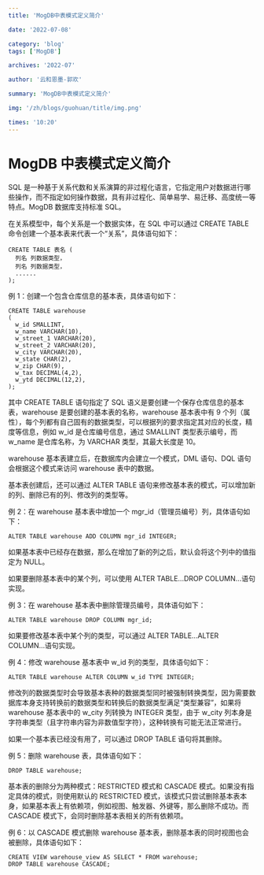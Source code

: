```yaml
---
title: 'MogDB中表模式定义简介'

date: '2022-07-08'

category: 'blog'
tags: ['MogDB']

archives: '2022-07'

author: '云和恩墨-郭欢'

summary: 'MogDB中表模式定义简介'

img: '/zh/blogs/guohuan/title/img.png'

times: '10:20'
---
```


# MogDB 中表模式定义简介

SQL 是一种基于关系代数和关系演算的非过程化语言，它指定用户对数据进行哪些操作，而不指定如何操作数据，具有非过程化、简单易学、易迁移、高度统一等特点。MogDB 数据库支持标准 SQL。

在关系模型中，每个关系是一个数据实体，在 SQL 中可以通过 CREATE TABLE 命令创建一个基本表来代表一个“关系”，具体语句如下：

```
CREATE TABLE 表名 (
  列名 列数据类型，
  列名 列数据类型，
  ......
);
```

例 1：创建一个包含仓库信息的基本表，具体语句如下：

```
CREATE TABLE warehouse
(
  w_id SMALLINT,
  w_name VARCHAR(10),
  w_street_1 VARCHAR(20),
  w_street_2 VARCHAR(20),
  w_city VARCHAR(20),
  w_state CHAR(2),
  w_zip CHAR(9),
  w_tax DECIMAL(4,2),
  w_ytd DECIMAL(12,2),
);
```

其中 CREATE TABLE 语句指定了 SQL 语义是要创建一个保存仓库信息的基本表，warehouse 是要创建的基本表的名称，warehouse 基本表中有 9 个列（属性），每个列都有自己固有的数据类型，可以根据列的要求指定其对应的长度，精度等信息，例如 w_id 是仓库编号信息，通过 SMALLINT 类型表示编号，而 w_name 是仓库名称，为 VARCHAR 类型，其最大长度是 10。

warehouse 基本表建立后，在数据库内会建立一个模式，DML 语句、DQL 语句会根据这个模式来访问 warehouse 表中的数据。

基本表创建后，还可以通过 ALTER TABLE 语句来修改基本表的模式，可以增加新的列、删除已有的列、修改列的类型等。

例 2：在 warehouse 基本表中增加一个 mgr_id（管理员编号）列，具体语句如下：

```
ALTER TABLE warehouse ADD COLUMN mgr_id INTEGER;
```

如果基本表中已经存在数据，那么在增加了新的列之后，默认会将这个列中的值指定为 NULL。

如果要删除基本表中的某个列，可以使用 ALTER TABLE...DROP COLUMN...语句实现。

例 3：在 warehouse 基本表中删除管理员编号，具体语句如下：

```
ALTER TABLE warehouse DROP COLUMN mgr_id;
```

如果要修改基本表中某个列的类型，可以通过 ALTER TABLE...ALTER COLUMN...语句实现。

例 4：修改 warehouse 基本表中 w_id 列的类型，具体语句如下：

```
ALTER TABLE warehouse ALTER COLUMN w_id TYPE INTEGER;
```

修改列的数据类型时会导致基本表种的数据类型同时被强制转换类型，因为需要数据库本身支持转换前的数据类型和转换后的数据类型满足“类型兼容”，如果将 warehouse 基本表中的 w_city 列转换为 INTEGER 类型，由于 w_city 列本身是字符串类型（且字符串内容为非数值型字符），这种转换有可能无法正常进行。

如果一个基本表已经没有用了，可以通过 DROP TABLE 语句将其删除。

例 5：删除 warehouse 表，具体语句如下：

```
DROP TABLE warehouse;
```

基本表的删除分为两种模式：RESTRICTED 模式和 CASCADE 模式。如果没有指定具体的模式，则使用默认的 RESTRICTED 模式，该模式只尝试删除基本表本身，如果基本表上有依赖项，例如视图、触发器、外键等，那么删除不成功。而 CASCADE 模式下，会同时删除基本表相关的所有依赖项。

例 6：以 CASCADE 模式删除 warehouse 基本表，删除基本表的同时视图也会被删除，具体语句如下：

```
CREATE VIEW warehouse_view AS SELECT * FROM warehouse;
DROP TABLE warehouse CASCADE;
```

